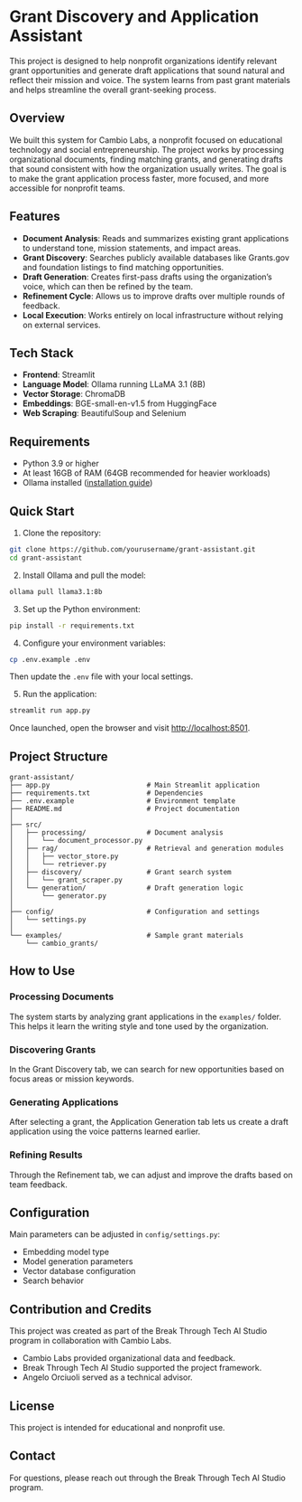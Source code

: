 # Grant Discovery and Application Assistant

This project is designed to help nonprofit organizations identify relevant grant opportunities and generate draft applications that sound natural and reflect their mission and voice. The system learns from past grant materials and helps streamline the overall grant-seeking process.

## Overview

We built this system for Cambio Labs, a nonprofit focused on educational technology and social entrepreneurship. The project works by processing organizational documents, finding matching grants, and generating drafts that sound consistent with how the organization usually writes. The goal is to make the grant application process faster, more focused, and more accessible for nonprofit teams.

## Features

- **Document Analysis**: Reads and summarizes existing grant applications to understand tone, mission statements, and impact areas.
- **Grant Discovery**: Searches publicly available databases like Grants.gov and foundation listings to find matching opportunities.
- **Draft Generation**: Creates first-pass drafts using the organization’s voice, which can then be refined by the team.
- **Refinement Cycle**: Allows us to improve drafts over multiple rounds of feedback.
- **Local Execution**: Works entirely on local infrastructure without relying on external services.

## Tech Stack

- **Frontend**: Streamlit
- **Language Model**: Ollama running LLaMA 3.1 (8B)
- **Vector Storage**: ChromaDB
- **Embeddings**: BGE-small-en-v1.5 from HuggingFace
- **Web Scraping**: BeautifulSoup and Selenium

## Requirements

- Python 3.9 or higher
- At least 16GB of RAM (64GB recommended for heavier workloads)
- Ollama installed ([installation guide](https://ollama.ai))

## Quick Start

1. Clone the repository:

```bash
git clone https://github.com/yourusername/grant-assistant.git
cd grant-assistant
```

2. Install Ollama and pull the model:

```bash
ollama pull llama3.1:8b
```

3. Set up the Python environment:

```bash
pip install -r requirements.txt
```

4. Configure your environment variables:

```bash
cp .env.example .env
```
Then update the `.env` file with your local settings.

5. Run the application:

```bash
streamlit run app.py
```

Once launched, open the browser and visit [http://localhost:8501](http://localhost:8501).

## Project Structure

```
grant-assistant/
├── app.py                        # Main Streamlit application
├── requirements.txt              # Dependencies
├── .env.example                  # Environment template
├── README.md                     # Project documentation
│
├── src/
│   ├── processing/               # Document analysis
│   │   └── document_processor.py
│   ├── rag/                      # Retrieval and generation modules
│   │   ├── vector_store.py
│   │   └── retriever.py
│   ├── discovery/                # Grant search system
│   │   └── grant_scraper.py
│   └── generation/               # Draft generation logic
│       └── generator.py
│
├── config/                       # Configuration and settings
│   └── settings.py
│
└── examples/                     # Sample grant materials
    └── cambio_grants/
```

## How to Use

### Processing Documents
The system starts by analyzing grant applications in the `examples/` folder. This helps it learn the writing style and tone used by the organization.

### Discovering Grants
In the Grant Discovery tab, we can search for new opportunities based on focus areas or mission keywords.

### Generating Applications
After selecting a grant, the Application Generation tab lets us create a draft application using the voice patterns learned earlier.

### Refining Results
Through the Refinement tab, we can adjust and improve the drafts based on team feedback.

## Configuration

Main parameters can be adjusted in `config/settings.py`:
- Embedding model type
- Model generation parameters
- Vector database configuration
- Search behavior

## Contribution and Credits

This project was created as part of the Break Through Tech AI Studio program in collaboration with Cambio Labs.

- Cambio Labs provided organizational data and feedback.
- Break Through Tech AI Studio supported the project framework.
- Angelo Orciuoli served as a technical advisor.

## License

This project is intended for educational and nonprofit use.

## Contact

For questions, please reach out through the Break Through Tech AI Studio program.
